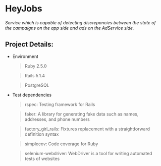 # HeyJobs

###### Service which is capable of detecting discrepancies between the state of the campaigns on the app side and ads on the AdService side.

## Project Details:

* Environment

  > Ruby 2.5.0

  > Rails 5.1.4

  > PostgreSQL


* Test dependencies

    > rspec: Testing framework for Rails

    > faker: A library for generating fake data such as names, addresses, and phone numbers

    > factory_girl_rails: Fixtures replacement with a straightforward definition syntax

    > simplecov: Code coverage for Ruby

    > selenium-webdriver: WebDriver is a tool for writing automated tests of websites
